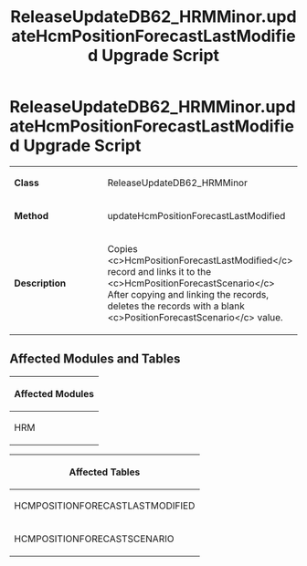 ﻿---
title: ReleaseUpdateDB62_HRMMinor.updateHcmPositionForecastLastModified Upgrade Script
TOCTitle: ReleaseUpdateDB62_HRMMinor.updateHcmPositionForecastLastModified Upgrade Script
ms:assetid: 888b2855-ff51-829a-088b-e5648d94aa0a
ms:mtpsurl: https://msdn.microsoft.com/en-us/library/Dn702780(v=AX.60)
ms:contentKeyID: 65236235
ms.date: 05/18/2015
mtps_version: v=AX.60
---

# ReleaseUpdateDB62\_HRMMinor.updateHcmPositionForecastLastModified Upgrade Script 


<table>
<colgroup>
<col style="width: 50%" />
<col style="width: 50%" />
</colgroup>
<tbody>
<tr class="odd">
<td><p><strong>Class</strong></p></td>
<td><p>ReleaseUpdateDB62_HRMMinor</p></td>
</tr>
<tr class="even">
<td><p><strong>Method</strong></p></td>
<td><p>updateHcmPositionForecastLastModified</p></td>
</tr>
<tr class="odd">
<td><p><strong>Description</strong></p></td>
<td><p>Copies &lt;c&gt;HcmPositionForecastLastModified&lt;/c&gt; record and links it to the &lt;c&gt;HcmPositionForecastScenario&lt;/c&gt; After copying and linking the records, deletes the records with a blank &lt;c&gt;PositionForecastScenario&lt;/c&gt; value.</p></td>
</tr>
</tbody>
</table>


## Affected Modules and Tables

<table>
<colgroup>
<col style="width: 100%" />
</colgroup>
<thead>
<tr class="header">
<th><p>Affected Modules</p></th>
</tr>
</thead>
<tbody>
<tr class="odd">
<td><p>HRM</p></td>
</tr>
</tbody>
</table>


<table>
<colgroup>
<col style="width: 100%" />
</colgroup>
<thead>
<tr class="header">
<th><p>Affected Tables</p></th>
</tr>
</thead>
<tbody>
<tr class="odd">
<td><p>HCMPOSITIONFORECASTLASTMODIFIED</p></td>
</tr>
<tr class="even">
<td><p>HCMPOSITIONFORECASTSCENARIO</p></td>
</tr>
</tbody>
</table>

  


